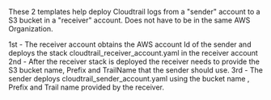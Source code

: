 These 2 templates help deploy Cloudtrail logs from a "sender" account to a S3 bucket in a "receiver" account. Does not have to be in the same AWS Organization.


1st - The receiver account obtains the AWS account Id of the sender and deploys the stack cloudtrail_receiver_account.yaml in the receiver account 
2nd - After the receiver stack is deployed the receiver needs to provide the S3 bucket name, Prefix and TrailName that the sender should use.
3rd - The sender deploys cloudtrail_sender_account.yaml using the bucket name , Prefix and Trail name provided by the receiver.